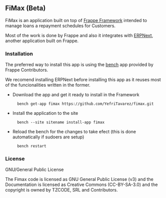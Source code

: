 ## FiMax (Beta)

FiMax is an application built on top of [Frappe Framework](https://github.com/frappe/frappe) intended to manage loans a repayment schedules for Customers.

Most of the work is done by Frappe and also it integrates with [ERPNext](https://github.com/frappe/erpnext), another application built on Frappe.

### Installation

The preferred way to install this app is using the [bench](https://github.com/frappe/bench) app provided by Frappe Contributors.

We recomend installing ERPNext before installing this app as it reuses most of the funcionalities written in the former.

* Download the app and get it ready to install in the Framework
		
		bench get-app fimax https://github.com/YefriTavarez/fimax.git
		
* Install the application to the site

		bench --site sitename install-app fimax
		
* Reload the bench for the changes to take efect (this is done automatically if sudoers are setup)

		bench restart 

### License

GNU/General Public License

The Fimax code is licensed as GNU General Public License (v3) and the Documentation is licensed as Creative Commons (CC-BY-SA-3.0) and the copyright is owned by TZCODE, SRL and Contributors.

